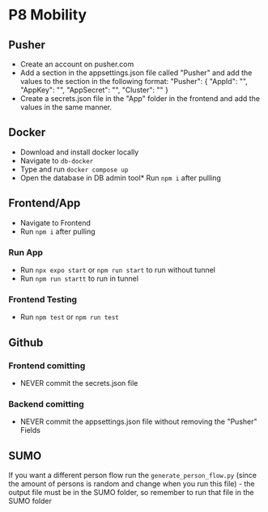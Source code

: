# P8 Mobility

## Pusher
* Create an account on pusher.com
* Add a section in the appsettings.json file called "Pusher" and add the values to the section in the following format:
"Pusher": {
    "AppId": "",
    "AppKey": "",
    "AppSecret": "",
    "Cluster": ""
  }
* Create a secrets.json file in the "App" folder in the frontend and add the values in the same manner.


## Docker
* Download and install docker locally
* Navigate to `db-docker`
* Type and run `docker compose up` 
* Open the database in DB admin tool* Run `npm i` after pulling

## Frontend/App
* Navigate to Frontend
* Run `npm i` after pulling

### Run App
* Run `npx expo start` or `npm run start` to run without tunnel
* Run `npm run startt` to run in tunnel

### Frontend Testing
* Run `npm test` or `npm run test`

## Github

### Frontend comitting
* NEVER commit the secrets.json file

### Backend comitting
* NEVER commit the appsettings.json file without removing the "Pusher" Fields

## SUMO
If you want a different person flow run the `generate_person_flow.py` (since the amount of persons is random and change when you run this file) - the output file must be in the SUMO folder, so remember to run that file in the SUMO folder 